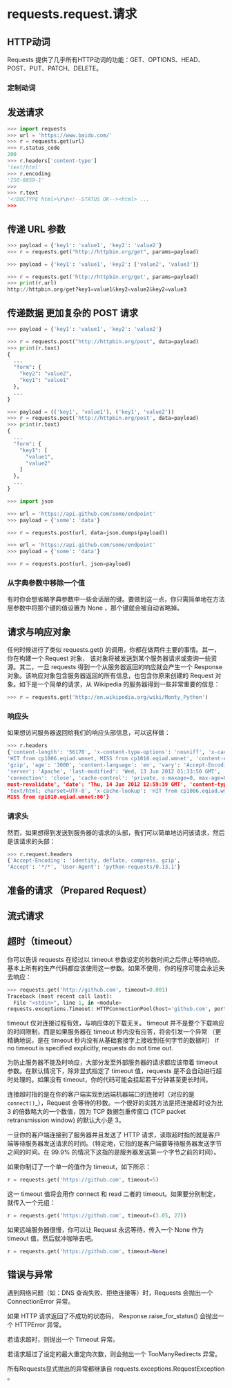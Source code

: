 # requests.request.请求

## HTTP动词
Requests 提供了几乎所有HTTP动词的功能：GET、OPTIONS、HEAD、POST、PUT、PATCH、DELETE。



### 定制动词




## 发送请求

```py
>>> import requests
>>> url = 'https://www.baidu.com/'
>>> r = requests.get(url)
>>> r.status_code
200
>>> r.headers['content-type']
'text/html'
>>> r.encoding
'ISO-8859-1'
>>> 
>>> r.text
'<!DOCTYPE html>\r\n<!--STATUS OK--><html> ...
>>>
```



## 传递 URL 参数
```py
>>> payload = {'key1': 'value1', 'key2': 'value2'}
>>> r = requests.get("http://httpbin.org/get", params=payload)

>>> payload = {'key1': 'value1', 'key2': ['value2', 'value3']}

>>> r = requests.get('http://httpbin.org/get', params=payload)
>>> print(r.url)
http://httpbin.org/get?key1=value1&key2=value2&key2=value3
```




## 传递数据 更加复杂的 POST 请求

```py
>>> payload = {'key1': 'value1', 'key2': 'value2'}

>>> r = requests.post("http://httpbin.org/post", data=payload)
>>> print(r.text)
{
  ...
  "form": {
    "key2": "value2",
    "key1": "value1"
  },
  ...
}
```

```py
>>> payload = (('key1', 'value1'), ('key1', 'value2'))
>>> r = requests.post('http://httpbin.org/post', data=payload)
>>> print(r.text)
{
  ...
  "form": {
    "key1": [
      "value1",
      "value2"
    ]
  },
  ...
}
```

```py
>>> import json

>>> url = 'https://api.github.com/some/endpoint'
>>> payload = {'some': 'data'}

>>> r = requests.post(url, data=json.dumps(payload))

>>> url = 'https://api.github.com/some/endpoint'
>>> payload = {'some': 'data'}

>>> r = requests.post(url, json=payload)
```


### 从字典参数中移除一个值
有时你会想省略字典参数中一些会话层的键。要做到这一点，你只需简单地在方法层参数中将那个键的值设置为 None ，那个键就会被自动省略掉。




## 请求与响应对象
任何时候进行了类似 requests.get() 的调用，你都在做两件主要的事情。其一，你在构建一个 Request 对象， 该对象将被发送到某个服务器请求或查询一些资源。其二，一旦 requests 得到一个从服务器返回的响应就会产生一个 Response 对象。该响应对象包含服务器返回的所有信息，也包含你原来创建的 Request 对象。如下是一个简单的请求，从 Wikipedia 的服务器得到一些非常重要的信息：
```py
>>> r = requests.get('http://en.wikipedia.org/wiki/Monty_Python')
```

### 响应头
如果想访问服务器返回给我们的响应头部信息，可以这样做：
```py
>>> r.headers
{'content-length': '56170', 'x-content-type-options': 'nosniff', 'x-cache':
'HIT from cp1006.eqiad.wmnet, MISS from cp1010.eqiad.wmnet', 'content-encoding':
'gzip', 'age': '3080', 'content-language': 'en', 'vary': 'Accept-Encoding,Cookie',
'server': 'Apache', 'last-modified': 'Wed, 13 Jun 2012 01:33:50 GMT',
'connection': 'close', 'cache-control': 'private, s-maxage=0, max-age=0,
must-revalidate', 'date': 'Thu, 14 Jun 2012 12:59:39 GMT', 'content-type':
'text/html; charset=UTF-8', 'x-cache-lookup': 'HIT from cp1006.eqiad.wmnet:3128,
MISS from cp1010.eqiad.wmnet:80'}
```


### 请求头
然而，如果想得到发送到服务器的请求的头部，我们可以简单地访问该请求，然后是该请求的头部：
```py
>>> r.request.headers
{'Accept-Encoding': 'identity, deflate, compress, gzip',
'Accept': '*/*', 'User-Agent': 'python-requests/0.13.1'}
```



## 准备的请求 （Prepared Request）



## 流式请求




## 超时（timeout）

你可以告诉 requests 在经过以 timeout 参数设定的秒数时间之后停止等待响应。基本上所有的生产代码都应该使用这一参数。如果不使用，你的程序可能会永远失去响应：
```py
>>> requests.get('http://github.com', timeout=0.001)
Traceback (most recent call last):
  File "<stdin>", line 1, in <module>
requests.exceptions.Timeout: HTTPConnectionPool(host='github.com', port=80): Request timed out. (timeout=0.001)
```

timeout 仅对连接过程有效，与响应体的下载无关。 
timeout 并不是整个下载响应的时间限制，而是如果服务器在 timeout 秒内没有应答，将会引发一个异常
（更精确地说，是在 timeout 秒内没有从基础套接字上接收到任何字节的数据时）
If no timeout is specified explicitly, requests do not time out.



为防止服务器不能及时响应，大部分发至外部服务器的请求都应该带着 timeout 参数。在默认情况下，除非显式指定了 timeout 值，requests 是不会自动进行超时处理的。如果没有 timeout，你的代码可能会挂起若干分钟甚至更长时间。

连接超时指的是在你的客户端实现到远端机器端口的连接时（对应的是`connect()`_），Request 会等待的秒数。一个很好的实践方法是把连接超时设为比 3 的倍数略大的一个数值，因为 TCP 数据包重传窗口 (TCP packet retransmission window) 的默认大小是 3。

一旦你的客户端连接到了服务器并且发送了 HTTP 请求，读取超时指的就是客户端等待服务器发送请求的时间。（特定地，它指的是客户端要等待服务器发送字节之间的时间。在 99.9% 的情况下这指的是服务器发送第一个字节之前的时间）。

如果你制订了一个单一的值作为 timeout，如下所示：
```py
r = requests.get('https://github.com', timeout=5)
```

这一 timeout 值将会用作 connect 和 read 二者的 timeout。如果要分别制定，就传入一个元组：
```py
r = requests.get('https://github.com', timeout=(3.05, 27))
```

如果远端服务器很慢，你可以让 Request 永远等待，传入一个 None 作为 timeout 值，然后就冲咖啡去吧。
```py
r = requests.get('https://github.com', timeout=None)
```






## 错误与异常
遇到网络问题（如：DNS 查询失败、拒绝连接等）时，Requests 会抛出一个 ConnectionError 异常。

如果 HTTP 请求返回了不成功的状态码， Response.raise_for_status() 会抛出一个 HTTPError 异常。

若请求超时，则抛出一个 Timeout 异常。

若请求超过了设定的最大重定向次数，则会抛出一个 TooManyRedirects 异常。

所有Requests显式抛出的异常都继承自 requests.exceptions.RequestException 。






